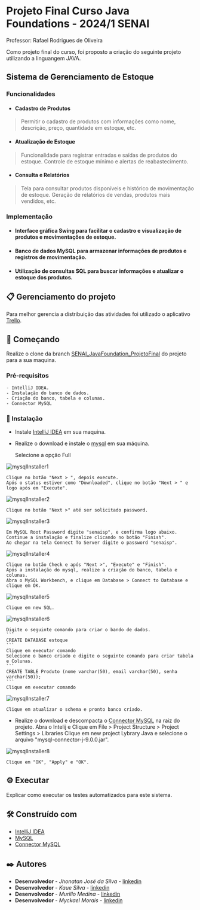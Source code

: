 # Projeto Final Curso Java Foundations - 2024/1 SENAI
Professor: Rafael Rodrigues de Oliveira

Como projeto final do curso, foi proposto a criação do seguinte projeto utilizando a linguangem JAVA.

## Sistema de Gerenciamento de Estoque
### Funcionalidades
* #### Cadastro de Produtos
>Permitir o cadastro de produtos com informações como nome, descrição, preço, quantidade em estoque, etc.

* #### Atualização de Estoque
>Funcionalidade para registrar entradas e saídas de produtos do estoque. Controle de estoque mínimo e alertas de reabastecimento.
* #### Consulta e Relatórios
>Tela para consultar produtos disponíveis e histórico de movimentação de
estoque. Geração de relatórios de vendas, produtos mais vendidos, etc.

### Implementação
* #### Interface gráfica Swing para facilitar o cadastro e visualização de produtos e movimentações de estoque.
* #### Banco de dados MySQL para armazenar informações de produtos e registros de movimentação.
* #### Utilização de consultas SQL para buscar informações e atualizar o estoque dos produtos.

## 📋 Gerenciamento do projeto 
Para melhor gerencia a distribuição das atividades foi utilizado o aplicativo [Trello](https://trello.com/b/tfWy59rh/gestao-de-projetos).

## 🚀 Começando
Realize o clone da branch [SENAI_JavaFoundation_ProjetoFinal](https://github.com/jjcomputacao/jjcomputacao/tree/SENAI_JavaFoundation_ProjetoFinal) do projeto para a sua maquina.

### Pré-requisitos
```
- IntelliJ IDEA.
- Instalação do banco de dados.
- Criação do banco, tabela e colunas.
- Connector MySQL
```

### 🔧 Instalação
- Instale [IntelliJ IDEA](https://www.jetbrains.com/idea/download/?section=windows) em sua maquina.
- Realize o download e instale o [mysql](https://downloads.mysql.com/archives/get/p/25/file/mysql-installer-community-8.0.37.0.msi) em sua máquina.

    Selecione a opção Full
  
![mysqlInstaller1](imagens/mysqlInstaller1.png)

    Clique no botão "Next > ", depois execute.
    Após o status estiver como "Downloaded", clique no botão "Next > " e logo após em "Execute".
    
![mysqlInstaller2](imagens/mysqlInstaller2.png)

    Clique no botão "Next >" até ser solicitado password.
    
![mysqlInstaller3](imagens/mysqlInstaller3.png)

    Em MySQL Root Password digite "senaisp", e confirma logo abaixo.
    Continue a instalação e finalize clicando no botão "Finish".
    Ao chegar na tela Connect To Server digite o password "senaisp".
    
![mysqlInstaller4](imagens/mysqlInstaller4.png)

    Clique no botão Check e após "Next >", "Execute" e "Finish".
    Após a instalação do mysql, realize a criação do banco, tabela e colunas.
    Abra o MySQL Workbench, e clique em Database > Connect to Database e clique em OK.
    
![mysqlInstaller5](imagens/mysqlInstaller5.png)

    Clique em new SQL.
    
![mysqlInstaller6](imagens/mysqlInstaller6.png)

    Digite o seguinte comando para criar o bando de dados.
    ```
    CREATE DATABASE estoque
    ```
    Clique em executar comando
    Selecione o banco criado e digite o seguinte comando para criar tabela e Colunas.
    ```
    CREATE TABLE Produto (nome varchar(50), email varchar(50), senha varchar(50));
    ```
    Clique em executar comando
    
![mysqlInstaller7](imagens/mysqlInstaller7.png)

    Clique em atualizar o schema e pronto banco criado.
- Realize o download e descompacta o [Connector MySQL](https://dev.mysql.com/downloads/connector/j/) na raiz do projeto.
    Abra o Intelij e Clique em File > Project Structure > Project Settings > Libraries
    Clique em new project Lybrary Java e selecione o arquivo "mysql-connector-j-9.0.0.jar".
  
![mysqlInstaller8](imagens/mysqlInstaller8.png)

    Clique em "OK", "Apply" e "OK".

## ⚙️ Executar

Explicar como executar os testes automatizados para este sistema.

## 🛠️ Construído com

* [IntelliJ IDEA](https://www.jetbrains.com/idea/download/?section=windows)
* [MySQL](https://downloads.mysql.com/archives/get/p/25/file/mysql-installer-community-8.0.37.0.msi)
* [Connector MySQL](https://dev.mysql.com/downloads/connector/j/)

## ✒️ Autores

* **Desenvolvedor** - *Jhonatan José da Silva* - [linkedin](https://www.linkedin.com/in/jjcomputacao/)
* **Desenvolvedor** - *Kaue Silva* - [linkedin]()
* **Desenvolvedor** - *Murillo Medina* - [linkedin]()
* **Desenvolvedor** - *Myckael Morais* - [linkedin]()
